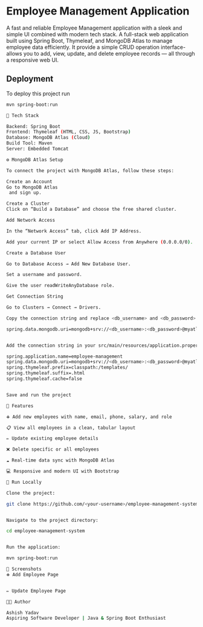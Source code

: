 # Employee Management Application

A fast and reliable Employee Management application with a sleek and simple UI combined with modern tech stack. A full-stack web application built using Spring Boot, Thymeleaf, and MongoDB Atlas to manage employee data efficiently. It provide a simple CRUD operation interface- allows you to add, view, update, and delete employee records — all through a responsive web UI.

## Deployment

To deploy this project run

```bash
mvn spring-boot:run

🧰 Tech Stack

Backend: Spring Boot
Frontend: Thymeleaf (HTML, CSS, JS, Bootstrap)
Database: MongoDB Atlas (Cloud)
Build Tool: Maven
Server: Embedded Tomcat

⚙️ MongoDB Atlas Setup

To connect the project with MongoDB Atlas, follow these steps:

Create an Account
Go to MongoDB Atlas
 and sign up.

Create a Cluster
Click on “Build a Database” and choose the free shared cluster.

Add Network Access

In the “Network Access” tab, click Add IP Address.

Add your current IP or select Allow Access from Anywhere (0.0.0.0/0).

Create a Database User

Go to Database Access → Add New Database User.

Set a username and password.

Give the user readWriteAnyDatabase role.

Get Connection String

Go to Clusters → Connect → Drivers.

Copy the connection string and replace <db_username> and <db_password> in the following line:

spring.data.mongodb.uri=mongodb+srv://<db_username>:<db_password>@myatlasclusteredu.pohvd7h.mongodb.net/?retryWrites=true&w=majority&appName=myAtlasClusterEDU


Add the connection string in your src/main/resources/application.properties file:

spring.application.name=employee-management
spring.data.mongodb.uri=mongodb+srv://<db_username>:<db_password>@myatlasclusteredu.pohvd7h.mongodb.net/?retryWrites=true&w=majority&appName=myAtlasClusterEDU
spring.thymeleaf.prefix=classpath:/templates/
spring.thymeleaf.suffix=.html
spring.thymeleaf.cache=false


Save and run the project

🧩 Features

➕ Add new employees with name, email, phone, salary, and role

📋 View all employees in a clean, tabular layout

✏️ Update existing employee details

❌ Delete specific or all employees

☁️ Real-time data sync with MongoDB Atlas

💻 Responsive and modern UI with Bootstrap

🧠 Run Locally

Clone the project:

git clone https://github.com/<your-username>/employee-management-system.git


Navigate to the project directory:

cd employee-management-system


Run the application:

mvn spring-boot:run

📸 Screenshots
➕ Add Employee Page


✏️ Update Employee Page

👨‍💻 Author

Ashish Yadav
Aspiring Software Developer | Java & Spring Boot Enthusiast
```
